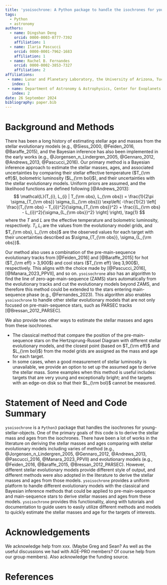 ```yaml
---
title: 'ysoisochrone: A Python package to handle the isochrones for young stellar objects'
tags:
  - Python
  - astronomy
authors:
  - name: Dingshan Deng
    orcid: 0000-0003-0777-7392
    affiliation: 1
  - name: Ilaria Pascucci
    orcid: 0000-0001-7962-1683
    affiliation: 1
  - name: Rachel B. Fernandes
    orcid: 0000-0002-3853-7327
    affiliation: 2
affiliations:
 - name: Lunar and Planetary Laboratory, the University of Arizona, Tucson, AZ 85721, USA
   index: 1
 - name: Department of Astronomy & Astrophysics, Center for Exoplanets and Habitable Worlds, The Pennsylvania State University, University Park, PA 16802
   index: 2
date: 26 September 2024
bibliography: paper.bib
---
```


# Background and Methods

There has been a long history of estimating stellar age and masses from the stellar evolutionary models (e.g., @Siess_2000, @Feiden_2016, @Baraffe_2015), and the Bayesian inference has also been implemented in the early works (e.g., @Jorgensen_n_Lindergren_2005, @Gennaro_2012, @Andrews_2013, @Pascucci_2016). Our primary method is a Bayesian inference approach to estimate the stellar masses, ages, and associated uncertainties by comparing their stellar effective temperature ($T_{\rm eff}$), bolometric luminosity ($L_{\rm bol}$), and their uncertainties with the stellar evolutionary models. Uniform priors are assumed, and the likelihood functions are defined following [@Andrews_2013]: 
$$
\mathcal{L}(T_{i}, L_{i} | T_{\rm obs}, L_{\rm obs}) = \frac{1}{2\pi \sigma_{T_{\rm obs}} \sigma_{L_{\rm obs}}} \exp\left( -\frac{1}{2} \left[ \frac{(T_{\rm obs} - T_{i})^2}{\sigma_{T_{\rm obs}}^2} + \frac{(L_{\rm obs} - L_{i})^2}{\sigma_{L_{\rm obs}}^2} \right] \right), \tag{1}
$$
where the $T$ and $L$ are the effective temperature and bolometric luminosity, respectively. $T_i, L_i$ are the values from the evolutionary model grids, and $T_{\rm obs}, L_{\rm obs}$ are the observed values for each target with their uncertainties described as $\sigma_{T_{\rm obs}}, \sigma_{L_{\rm obs}}$. 

Our method also uses a combination of the pre-main-sequence evolutionary tracks from  [@Feiden_2016] and [@Baraffe_2015] for hot ($T_{\rm eff} > 3,900$) and cool stars ($T_{\rm eff} \leq 3,900$), respectively. This aligns with the choice made by [@Pascucci_2016], [@Manara_2023_PPVII], and so on. `ysoisochrone` also has an algorithm to find the line of zero-age-main-sequence (ZAMS) stars automatically from the evolutionary tracks and cut the evolutionary models beyond ZAMS, and therefore this method could be extended to the stars entering main-sequence phase (e.g., @Fernandes_2023). This algorithm also enables `ysoisochrone` to handle other stellar evolutionary models that are not only focused on pre-main-sequence stars, such as PARSEC tracks [@Bressan_2012_PARSEC].

We also provide two other ways to estimate the stellar masses and ages from these isochrones. 
- The classical method that compare the position of the pre-main-sequence stars on the Hertzsprung-Russel Diagram with different stellar evolutionary models, and the closest point (based on $T_{\rm eff}$ and $L_{\rm bol}$) from the model grids are assigned as the mass and age for each target. 
- In some cases, when a good measurement of stellar luminosity is unavailable,  we provide an option to set up the assumed age to derive the stellar mass. Some examples when this method is useful includes: targets that are very young and exceptionally bright; and the targets with an edge-on disk so that their $L_{\rm bol}$ cannot be measured.

# Statement of Need and Code Summary

`ysoisochrone` is a `Python3` package that handles the isochrones for young-stellar-objects. One of the primary goals of this code is to derive the stellar mass and ages from the isochrones. There have been a lot of works in the literature on deriving the stellar masses and ages comparing with stellar evolutionary models including varies of method (e.g., @Jorgensen_n_Lindergren_2005, @Gennaro_2012, @Andrews_2013, @Pascucci_2016, @Manara_2023_PPVII) and evolutionary models (e.g., @Feiden_2016, @Baraffe_2015, @Bressan_2012_PARSEC). However, different stellar evolutionary models provide different style of output, and different methods were also adopted in the literature to derive the stellar masses and ages from those models. `ysoisochrone` provides a uniform platform to handle different evolutionary models with the classical and Bayesian inference methods that could be applied to pre-main-sequence and main-sequence stars to derive stellar masses and ages from these models. `ysoisochrone` provides this functionality, along with tutorials and documentation to guide users to easily utilize different methods and models to quickly estimate the stellar masses and age for the targets of interests. 

# Acknowledgements

We acknowledge help from xxx. (Maybe Greg and Sean? As well as the useful discussions we had with AGE-PRO members? Of course help from our group members). Also acknowledge the funding source.

# References
